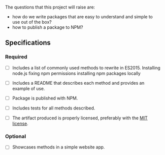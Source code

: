 The questions that this project will raise are:
- how do we write packages that are easy to understand and simple to use out of the box?
- how to publish a package to NPM?
## Specifications
### Required
- [ ] Includes a list of commonly used methods to rewrite in ES2015.
Installing node.js
fixing npm permissions
installing npm packages locally

- [ ] Includes a README that describes each method and provides an example of use. 


- [ ] Package is published with NPM.
- [ ] Includes tests for all methods described.
- [ ] The artifact produced is properly licensed, preferably with the [MIT license](https://opensource.org/licenses/MIT).
### Optional
- [ ] Showcases methods in a simple website app.

